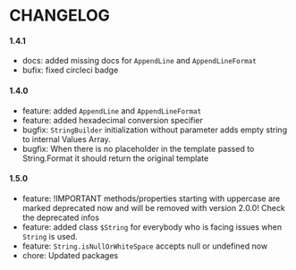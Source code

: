 # CHANGELOG

#### 1.4.1
- docs: added missing docs for `AppendLine` and `AppendLineFormat`
- bufix: fixed circleci badge

#### 1.4.0
- feature: added `AppendLine` and `AppendLineFormat`
- feature: added hexadecimal conversion specifier
- bugfix: `StringBuilder` initialization without parameter adds empty string to internal Values Array.
- bugfix: When there is no placeholder in the template passed to String.Format it should return the original template

#### 1.5.0
- feature: !IMPORTANT methods/properties starting with uppercase are marked deprecated now and will be removed with version 2.0.0! Check the deprecated infos
- feature: added class `$String` for everybody who is facing issues when `String` is used.
- feature: `String.isNullOrWhiteSpace` accepts null or undefined now
- chore: Updated packages